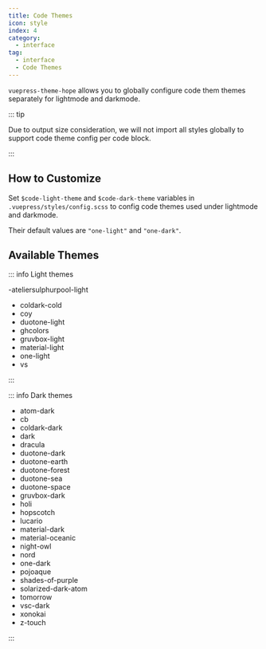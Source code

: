 ```yaml
---
title: Code Themes
icon: style
index: 4
category:
  - interface
tag:
  - interface
  - Code Themes
---
```


`vuepress-theme-hope` allows you to globally configure code them themes separately for lightmode and darkmode.

<!-- more -->

::: tip

Due to output size consideration, we will not import all styles globally to support code theme config per code block.

:::

## How to Customize

Set `$code-light-theme` and `$code-dark-theme` variables in `.vuepress/styles/config.scss` to config code themes used under lightmode and darkmode.

Their default values ​​are `"one-light"` and `"one-dark"`.

## Available Themes

::: info Light themes

-ateliersulphurpool-light

- coldark-cold
- coy
- duotone-light
- ghcolors
- gruvbox-light
- material-light
- one-light
- vs

:::

::: info Dark themes

- atom-dark
- cb
- coldark-dark
- dark
- dracula
- duotone-dark
- duotone-earth
- duotone-forest
- duotone-sea
- duotone-space
- gruvbox-dark
- holi
- hopscotch
- lucario
- material-dark
- material-oceanic
- night-owl
- nord
- one-dark
- pojoaque
- shades-of-purple
- solarized-dark-atom
- tomorrow
- vsc-dark
- xonokai
- z-touch

:::
